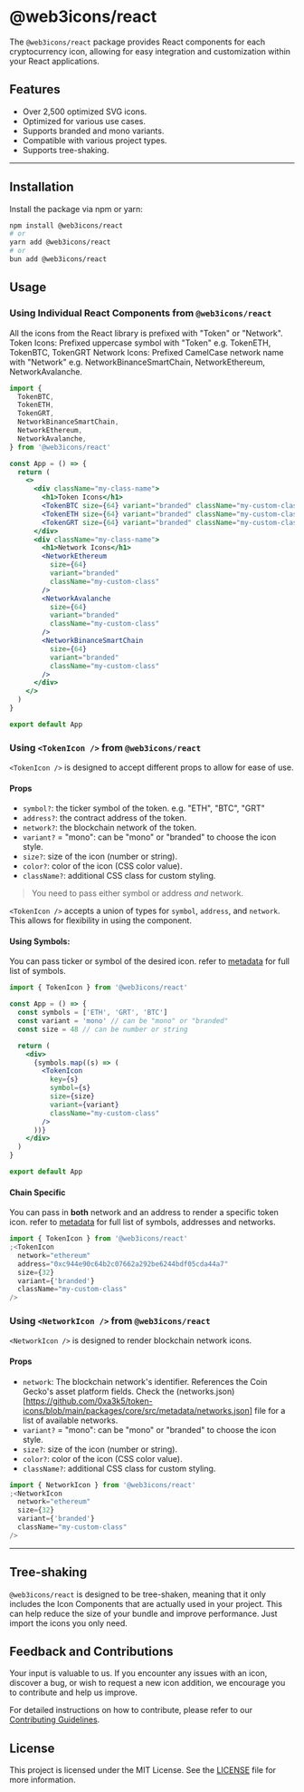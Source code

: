 # @web3icons/react

The `@web3icons/react` package provides React components for each cryptocurrency icon, allowing for easy integration and customization within your React applications.

## Features

- Over 2,500 optimized SVG icons.
- Optimized for various use cases.
- Supports branded and mono variants.
- Compatible with various project types.
- Supports tree-shaking.

---

## Installation

Install the package via npm or yarn:

```bash
npm install @web3icons/react
# or
yarn add @web3icons/react
# or
bun add @web3icons/react
```

## Usage

### Using Individual React Components from `@web3icons/react`

All the icons from the React library is prefixed with "Token" or "Network".
Token Icons: Prefixed uppercase symbol with "Token" e.g. TokenETH, TokenBTC, TokenGRT
Network Icons: Prefixed CamelCase network name with "Network" e.g. NetworkBinanceSmartChain, NetworkEthereum, NetworkAvalanche.

```jsx
import {
  TokenBTC,
  TokenETH,
  TokenGRT,
  NetworkBinanceSmartChain,
  NetworkEthereum,
  NetworkAvalanche,
} from '@web3icons/react'

const App = () => {
  return (
    <>
      <div className="my-class-name">
        <h1>Token Icons</h1>
        <TokenBTC size={64} variant="branded" className="my-custom-class" />
        <TokenETH size={64} variant="branded" className="my-custom-class" />
        <TokenGRT size={64} variant="branded" className="my-custom-class" />
      </div>
      <div className="my-class-name">
        <h1>Network Icons</h1>
        <NetworkEthereum
          size={64}
          variant="branded"
          className="my-custom-class"
        />
        <NetworkAvalanche
          size={64}
          variant="branded"
          className="my-custom-class"
        />
        <NetworkBinanceSmartChain
          size={64}
          variant="branded"
          className="my-custom-class"
        />
      </div>
    </>
  )
}

export default App
```

### Using `<TokenIcon />` from `@web3icons/react`

`<TokenIcon />` is designed to accept different props to allow for ease of use.

#### Props

- `symbol?`: the ticker symbol of the token. e.g. "ETH", "BTC", "GRT"
- `address?`: the contract address of the token.
- `network?`: the blockchain network of the token.
- `variant?` = "mono": can be "mono" or "branded" to choose the icon style.
- `size?`: size of the icon (number or string).
- `color?`: color of the icon (CSS color value).
- `className?`: additional CSS class for custom styling.

> You need to pass either symbol or address _and_ network.

`<TokenIcon />` accepts a union of types for `symbol`, `address`, and `network`. This allows for flexibility in using the component.

#### Using Symbols:

You can pass ticker or symbol of the desired icon. refer to [metadata](https://github.com/0xa3k5/token-icons/blob/main/packages/core/src/metadata/tokens.json) for full list of symbols.

```jsx
import { TokenIcon } from '@web3icons/react'

const App = () => {
  const symbols = ['ETH', 'GRT', 'BTC']
  const variant = 'mono' // can be "mono" or "branded"
  const size = 48 // can be number or string

  return (
    <div>
      {symbols.map((s) => (
        <TokenIcon
          key={s}
          symbol={s}
          size={size}
          variant={variant}
          className="my-custom-class"
        />
      ))}
    </div>
  )
}

export default App
```

#### Chain Specific

You can pass in **both** network and an address to render a specific token icon. refer to [metadata](https://github.com/0xa3k5/token-icons/blob/main/packages/core/src/metadata/tokens.json) for full list of symbols, addresses and networks.

```jsx
import { TokenIcon } from '@web3icons/react'
;<TokenIcon
  network="ethereum"
  address="0xc944e90c64b2c07662a292be6244bdf05cda44a7"
  size={32}
  variant={'branded'}
  className="my-custom-class"
/>
```

### Using `<NetworkIcon />` from `@web3icons/react`

`<NetworkIcon />` is designed to render blockchain network icons.

#### Props

- `network`: The blockchain network's identifier. References the Coin Gecko's asset platform fields. Check the (networks.json)[https://github.com/0xa3k5/token-icons/blob/main/packages/core/src/metadata/networks.json] file for a list of available networks.
- `variant?` = "mono": can be "mono" or "branded" to choose the icon style.
- `size?`: size of the icon (number or string).
- `color?`: color of the icon (CSS color value).
- `className?`: additional CSS class for custom styling.

```jsx
import { NetworkIcon } from '@web3icons/react'
;<NetworkIcon
  network="ethereum"
  size={32}
  variant={'branded'}
  className="my-custom-class"
/>
```

---

## Tree-shaking

`@web3icons/react` is designed to be tree-shaken, meaning that it only includes the Icon Components that are actually used in your project. This can help reduce the size of your bundle and improve performance. Just import the icons you only need.

## Feedback and Contributions

Your input is valuable to us. If you encounter any issues with an icon, discover a bug, or wish to request a new icon addition, we encourage you to contribute and help us improve.

For detailed instructions on how to contribute, please refer to our [Contributing Guidelines](https://github.com/0xa3k5/token-icons/blob/main/CONTRIBUTING.md).

## License

This project is licensed under the MIT License. See the [LICENSE](https://github.com/0xa3k5/token-icons/blob/main/LICENSE) file for more information.

